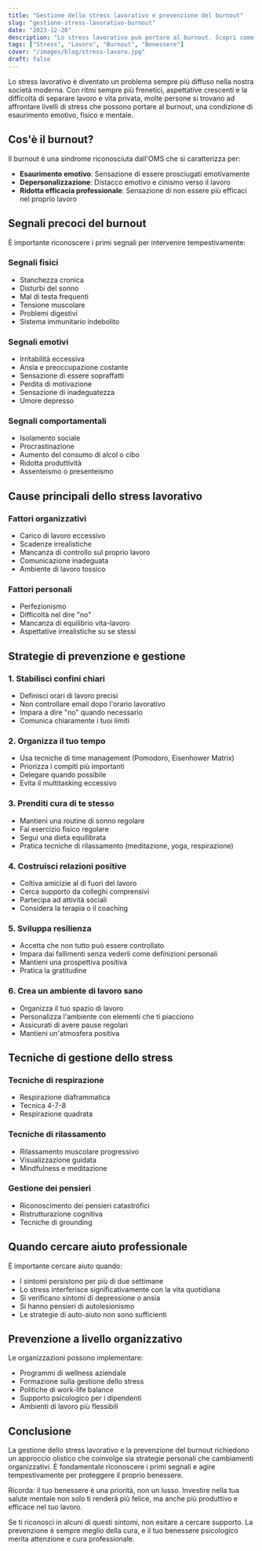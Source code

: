 ```yaml
---
title: "Gestione dello stress lavorativo e prevenzione del burnout"
slug: "gestione-stress-lavorativo-burnout"
date: "2023-12-20"
description: "Lo stress lavorativo può portare al burnout. Scopri come riconoscere i segnali e implementare strategie efficaci per proteggere il tuo benessere."
tags: ["Stress", "Lavoro", "Burnout", "Benessere"]
cover: "/images/blog/stress-lavoro.jpg"
draft: false
---
```


Lo stress lavorativo è diventato un problema sempre più diffuso nella nostra società moderna. Con ritmi sempre più frenetici, aspettative crescenti e la difficoltà di separare lavoro e vita privata, molte persone si trovano ad affrontare livelli di stress che possono portare al burnout, una condizione di esaurimento emotivo, fisico e mentale.

## Cos'è il burnout?

Il burnout è una sindrome riconosciuta dall'OMS che si caratterizza per:
- **Esaurimento emotivo**: Sensazione di essere prosciugati emotivamente
- **Depersonalizzazione**: Distacco emotivo e cinismo verso il lavoro
- **Ridotta efficacia professionale**: Sensazione di non essere più efficaci nel proprio lavoro

## Segnali precoci del burnout

È importante riconoscere i primi segnali per intervenire tempestivamente:

### Segnali fisici
- Stanchezza cronica
- Disturbi del sonno
- Mal di testa frequenti
- Tensione muscolare
- Problemi digestivi
- Sistema immunitario indebolito

### Segnali emotivi
- Irritabilità eccessiva
- Ansia e preoccupazione costante
- Sensazione di essere sopraffatti
- Perdita di motivazione
- Sensazione di inadeguatezza
- Umore depresso

### Segnali comportamentali
- Isolamento sociale
- Procrastinazione
- Aumento del consumo di alcol o cibo
- Ridotta produttività
- Assenteismo o presenteismo

## Cause principali dello stress lavorativo

### Fattori organizzativi
- Carico di lavoro eccessivo
- Scadenze irrealistiche
- Mancanza di controllo sul proprio lavoro
- Comunicazione inadeguata
- Ambiente di lavoro tossico

### Fattori personali
- Perfezionismo
- Difficoltà nel dire "no"
- Mancanza di equilibrio vita-lavoro
- Aspettative irrealistiche su se stessi

## Strategie di prevenzione e gestione

### 1. Stabilisci confini chiari

- Definisci orari di lavoro precisi
- Non controllare email dopo l'orario lavorativo
- Impara a dire "no" quando necessario
- Comunica chiaramente i tuoi limiti

### 2. Organizza il tuo tempo

- Usa tecniche di time management (Pomodoro, Eisenhower Matrix)
- Priorizza i compiti più importanti
- Delegare quando possibile
- Evita il multitasking eccessivo

### 3. Prenditi cura di te stesso

- Mantieni una routine di sonno regolare
- Fai esercizio fisico regolare
- Segui una dieta equilibrata
- Pratica tecniche di rilassamento (meditazione, yoga, respirazione)

### 4. Costruisci relazioni positive

- Coltiva amicizie al di fuori del lavoro
- Cerca supporto da colleghi comprensivi
- Partecipa ad attività sociali
- Considera la terapia o il coaching

### 5. Sviluppa resilienza

- Accetta che non tutto può essere controllato
- Impara dai fallimenti senza vederli come definizioni personali
- Mantieni una prospettiva positiva
- Pratica la gratitudine

### 6. Crea un ambiente di lavoro sano

- Organizza il tuo spazio di lavoro
- Personalizza l'ambiente con elementi che ti piacciono
- Assicurati di avere pause regolari
- Mantieni un'atmosfera positiva

## Tecniche di gestione dello stress

### Tecniche di respirazione
- Respirazione diaframmatica
- Tecnica 4-7-8
- Respirazione quadrata

### Tecniche di rilassamento
- Rilassamento muscolare progressivo
- Visualizzazione guidata
- Mindfulness e meditazione

### Gestione dei pensieri
- Riconoscimento dei pensieri catastrofici
- Ristrutturazione cognitiva
- Tecniche di grounding

## Quando cercare aiuto professionale

È importante cercare aiuto quando:
- I sintomi persistono per più di due settimane
- Lo stress interferisce significativamente con la vita quotidiana
- Si verificano sintomi di depressione o ansia
- Si hanno pensieri di autolesionismo
- Le strategie di auto-aiuto non sono sufficienti

## Prevenzione a livello organizzativo

Le organizzazioni possono implementare:
- Programmi di wellness aziendale
- Formazione sulla gestione dello stress
- Politiche di work-life balance
- Supporto psicologico per i dipendenti
- Ambienti di lavoro più flessibili

## Conclusione

La gestione dello stress lavorativo e la prevenzione del burnout richiedono un approccio olistico che coinvolge sia strategie personali che cambiamenti organizzativi. È fondamentale riconoscere i primi segnali e agire tempestivamente per proteggere il proprio benessere.

Ricorda: il tuo benessere è una priorità, non un lusso. Investire nella tua salute mentale non solo ti renderà più felice, ma anche più produttivo e efficace nel tuo lavoro.

Se ti riconosci in alcuni di questi sintomi, non esitare a cercare supporto. La prevenzione è sempre meglio della cura, e il tuo benessere psicologico merita attenzione e cura professionale.



